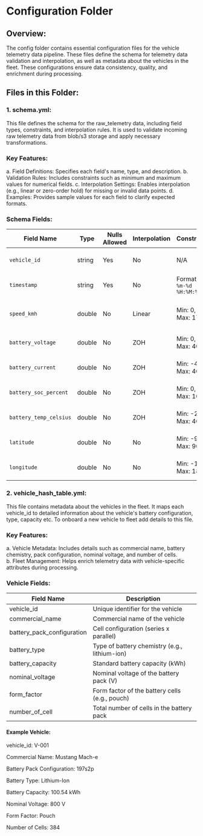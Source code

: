 # Configuration Folder

## Overview:
The config folder contains essential configuration files for the vehicle telemetry data pipeline. These files define the schema for telemetry data validation and interpolation, as well as metadata about the vehicles in the fleet. These configurations ensure data consistency, quality, and enrichment during processing.

## Files in this Folder:
### 1. schema.yml:
   This file defines the schema for the raw_telemetry data, including field types, constraints, and interpolation rules. It is used to validate incoming raw telemetry data from blob/s3 storage and apply necessary transformations.
### Key Features:
  a. Field Definitions: Specifies each field's name, type, and description.
  b. Validation Rules: Includes constraints such as minimum and maximum values for numerical fields.
  c. Interpolation Settings: Enables interpolation (e.g., linear or zero-order hold) for missing or invalid data points.
  d. Examples: Provides sample values for each field to clarify expected formats.
### Schema Fields:
| Field Name           | Type    | Nulls Allowed | Interpolation | Constraints          | Description                          |
|----------------------|---------|----------|---------------|----------------------|--------------------------------------|
| `vehicle_id`         | string  | Yes      | No            | N/A                  | Unique vehicle identifier            |
| `timestamp`          | string  | Yes      | No            | Format: `%Y-%m-%d %H:%M:%S` | Event timestamp in UTC              |
| `speed_kmh`          | double  | No       | Linear        | Min: 0, Max: 170     | Vehicle speed in kilometers per hour |
| `battery_voltage`    | double  | No       | ZOH           | Min: 0, Max: 400     | Battery voltage in volts             |
| `battery_current`    | double  | No       | ZOH           | Min: -40, Max: 40    | Battery current in amperes           |
| `battery_soc_percent`| double  | No       | ZOH           | Min: 0, Max: 100     | State of charge percentage           |
| `battery_temp_celsius`| double | No       | ZOH           | Min: -20, Max: 40    | Battery temperature in Celsius       |
| `latitude`           | double  | No       | No            | Min: -90, Max: 90    | GPS latitude coordinate              |
| `longitude`          | double  | No       | No            | Min: -180, Max: 180  | GPS longitude coordinate             |

### 2. vehicle_hash_table.yml:
   This file contains metadata about the vehicles in the fleet. It maps each vehicle_id to detailed information about the vehicle's battery configuration, type, capacity etc. To onboard a new vehicle to fleet add details to this file.
### Key Features:
  a. Vehicle Metadata: Includes details such as commercial name, battery chemistry, pack configuration, nominal voltage, and number of cells.\
  b. Fleet Management: Helps enrich telemetry data with vehicle-specific attributes during processing.

### Vehicle Fields:
| Field Name                  | Description                                      |
|-----------------------------|--------------------------------------------------|
| vehicle_id                  | Unique identifier for the vehicle                |
| commercial_name             | Commercial name of the vehicle                   |
| battery_pack_configuration  | Cell configuration (series x parallel)           |
| battery_type                | Type of battery chemistry (e.g., lithium-ion)    |
| battery_capacity            | Standard battery capacity (kWh)                  |
| nominal_voltage             | Nominal voltage of the battery pack (V)          |
| form_factor                 | Form factor of the battery cells (e.g., pouch)   |
| number_of_cell              | Total number of cells in the battery pack        |

#### Example Vehicle:
vehicle_id: V-001

Commercial Name: Mustang Mach-e

Battery Pack Configuration: 197s2p

Battery Type: Lithium-Ion

Battery Capacity: 100.54 kWh

Nominal Voltage: 800 V

Form Factor: Pouch

Number of Cells: 384
